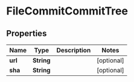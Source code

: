 

# FileCommitCommitTree


## Properties

| Name | Type | Description | Notes |
|------------ | ------------- | ------------- | -------------|
|**url** | **String** |  |  [optional] |
|**sha** | **String** |  |  [optional] |



